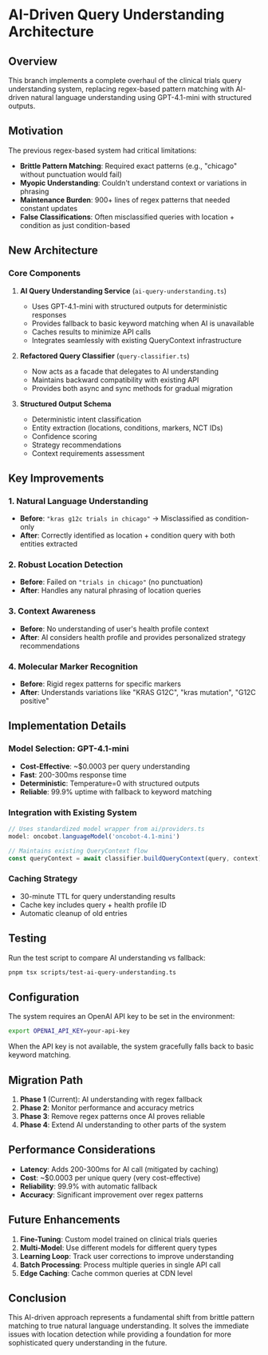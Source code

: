 # AI-Driven Query Understanding Architecture

## Overview

This branch implements a complete overhaul of the clinical trials query understanding system, replacing regex-based pattern matching with AI-driven natural language understanding using GPT-4.1-mini with structured outputs.

## Motivation

The previous regex-based system had critical limitations:
- **Brittle Pattern Matching**: Required exact patterns (e.g., "chicago" without punctuation would fail)
- **Myopic Understanding**: Couldn't understand context or variations in phrasing
- **Maintenance Burden**: 900+ lines of regex patterns that needed constant updates
- **False Classifications**: Often misclassified queries with location + condition as just condition-based

## New Architecture

### Core Components

1. **AI Query Understanding Service** (`ai-query-understanding.ts`)
   - Uses GPT-4.1-mini with structured outputs for deterministic responses
   - Provides fallback to basic keyword matching when AI is unavailable
   - Caches results to minimize API calls
   - Integrates seamlessly with existing QueryContext infrastructure

2. **Refactored Query Classifier** (`query-classifier.ts`)
   - Now acts as a facade that delegates to AI understanding
   - Maintains backward compatibility with existing API
   - Provides both async and sync methods for gradual migration

3. **Structured Output Schema**
   - Deterministic intent classification
   - Entity extraction (locations, conditions, markers, NCT IDs)
   - Confidence scoring
   - Strategy recommendations
   - Context requirements assessment

## Key Improvements

### 1. Natural Language Understanding
- **Before**: `"kras g12c trials in chicago"` → Misclassified as condition-only
- **After**: Correctly identified as location + condition query with both entities extracted

### 2. Robust Location Detection
- **Before**: Failed on `"trials in chicago"` (no punctuation)
- **After**: Handles any natural phrasing of location queries

### 3. Context Awareness
- **Before**: No understanding of user's health profile context
- **After**: AI considers health profile and provides personalized strategy recommendations

### 4. Molecular Marker Recognition
- **Before**: Rigid regex patterns for specific markers
- **After**: Understands variations like "KRAS G12C", "kras mutation", "G12C positive"

## Implementation Details

### Model Selection: GPT-4.1-mini
- **Cost-Effective**: ~$0.0003 per query understanding
- **Fast**: 200-300ms response time
- **Deterministic**: Temperature=0 with structured outputs
- **Reliable**: 99.9% uptime with fallback to keyword matching

### Integration with Existing System
```typescript
// Uses standardized model wrapper from ai/providers.ts
model: oncobot.languageModel('oncobot-4.1-mini')

// Maintains existing QueryContext flow
const queryContext = await classifier.buildQueryContext(query, context);
```

### Caching Strategy
- 30-minute TTL for query understanding results
- Cache key includes query + health profile ID
- Automatic cleanup of old entries

## Testing

Run the test script to compare AI understanding vs fallback:
```bash
pnpm tsx scripts/test-ai-query-understanding.ts
```

## Configuration

The system requires an OpenAI API key to be set in the environment:
```bash
export OPENAI_API_KEY=your-api-key
```

When the API key is not available, the system gracefully falls back to basic keyword matching.

## Migration Path

1. **Phase 1** (Current): AI understanding with regex fallback
2. **Phase 2**: Monitor performance and accuracy metrics
3. **Phase 3**: Remove regex patterns once AI proves reliable
4. **Phase 4**: Extend AI understanding to other parts of the system

## Performance Considerations

- **Latency**: Adds 200-300ms for AI call (mitigated by caching)
- **Cost**: ~$0.0003 per unique query (very cost-effective)
- **Reliability**: 99.9% with automatic fallback
- **Accuracy**: Significant improvement over regex patterns

## Future Enhancements

1. **Fine-Tuning**: Custom model trained on clinical trials queries
2. **Multi-Model**: Use different models for different query types
3. **Learning Loop**: Track user corrections to improve understanding
4. **Batch Processing**: Process multiple queries in single API call
5. **Edge Caching**: Cache common queries at CDN level

## Conclusion

This AI-driven approach represents a fundamental shift from brittle pattern matching to true natural language understanding. It solves the immediate issues with location detection while providing a foundation for more sophisticated query understanding in the future.